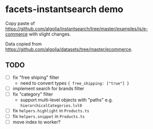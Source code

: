 # facets-instantsearch demo

Copy paste of https://github.com/algolia/instantsearch/tree/master/examples/js/e-commerce with slight changes.

Data copied from https://github.com/algolia/datasets/tree/master/ecommerce.

## TODO

- [ ] fix "free shiping" filter 
  - need to convert types `{ free_shipping: ["true"] }`
- [ ] implement search for brands filter
- [ ] fix "category" filter
  - support multi-level objects with "paths" e.g. `hierarchicalCategories.lvl0`
- [ ] fix `helpers.highlight` in `Products.ts`
- [ ] fix `helpers.snippet` in `Products.ts`
- [ ] move index to worker?
